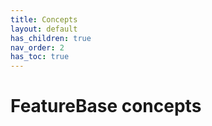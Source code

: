 ```yaml
---
title: Concepts
layout: default
has_children: true
nav_order: 2
has_toc: true
---
```


# FeatureBase concepts

